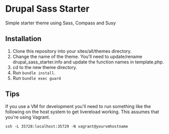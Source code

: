 # Drupal Sass Starter

Simple starter theme using Sass, Compass and Susy

## Installation

1. Clone this repository into your sites/all/themes directory.
1. Change the name of the theme. You'll need to update/rename
   drupal_sass_starter.info and update the function names in
   template.php.
1. cd to the new theme directory.
1. Run `bundle install`.
1. Run `bundle exec guard`

## Tips

If you use a VM for development you'll need to run something like the
following on the host system to get livereload working. This assumes
that you're using Vagrant.

`ssh -L 35728:localhost:35729 -N vagrant@yourvmhostname`

